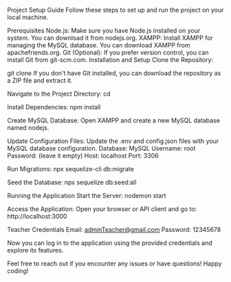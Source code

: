 Project Setup Guide
Follow these steps to set up and run the project on your local machine.

Prerequisites
Node.js: Make sure you have Node.js installed on your system. You can download it from nodejs.org.
XAMPP: Install XAMPP for managing the MySQL database. You can download XAMPP from apachefriends.org.
Git (Optional): If you prefer version control, you can install Git from git-scm.com.
Installation and Setup
Clone the Repository:

git clone <repository-url>
If you don't have Git installed, you can download the repository as a ZIP file and extract it.

Navigate to the Project Directory:
cd <project-directory>


Install Dependencies:
npm install

Create MySQL Database:
Open XAMPP and create a new MySQL database named nodejs.


Update Configuration Files:
Update the .env and config.json files with your MySQL database configuration.
Database: MySQL
Username: root
Password: (leave it empty)
Host: localhost
Port: 3306

Run Migrations:
npx sequelize-cli db:migrate


Seed the Database:
npx sequelize db:seed:all


Running the Application
Start the Server:
nodemon start

Access the Application:
Open your browser or API client and go to:
http://localhost:3000

Teacher Credentials
Email: adminTeacher@gmail.com
Password: 12345678

Now you can log in to the application using the provided credentials and explore its features.

Feel free to reach out if you encounter any issues or have questions! Happy coding!





